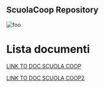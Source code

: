 ## ScuolaCoop Repository
![foo](https://scuolacoop.it/wp-content/uploads/2020/11/ScuolaCoop_LOGO_2020.png "title")
# Lista documenti
[LINK TO DOC SCUOLA COOP](/materiali_politecnico/APILA.pdf) 

[LINK TO DOC SCUOLA COOP2](https://github.com/fabbrikawj/fabbrikawj.github.io/blob/main/materiali_politecnico/APILA.pdf) 
